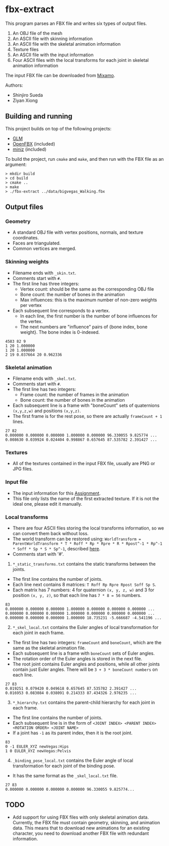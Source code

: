 # fbx-extract

This program parses an FBX file and writes six types of output files.

1. An OBJ file of the mesh
2. An ASCII file with skinning information
3. An ASCII file with the skeletal animation information
4. Texture files
5. An ASCII file with the input information
6. Four ASCII files with the local transforms for each joint in skeletal animation information

The input FBX file can be downloaded from [Mixamo](mixamo.com).

Authors:
- Shinjiro Sueda
- Ziyan Xiong


## Building and running

This project builds on top of the following projects:

- [GLM](https://glm.g-truc.net/0.9.9/)
- [OpenFBX](https://github.com/nem0/OpenFBX) (included)
- [miniz](https://github.com/richgel999/miniz) (included)

To build the project, run `cmake` and `make`, and then run with the FBX file as an argument:

```
> mkdir build
> cd build
> cmake ..
> make
> ./fbx-extract ../data/bigvegas_Walking.fbx
```


## Output files

### Geometry

- A standard OBJ file with vertex positions, normals, and texture coordinates.
- Faces are triangulated.
- Common vertices are merged.


### Skinning weights

- Filename ends with `_skin.txt`.
- Comments start with `#`.
- The first line has three integers:
  - Vertex count: should be the same as the corresponding OBJ file
  - Bone count: the number of bones in the animation
  - Max influences: this is the maximum number of non-zero weights per vertex
- Each subsequent line corresponds to a vertex.
  - In each line, the first number is the number of bone influences for the vertex.
  - The next numbers are "influence" pairs of {bone index, bone weight}. The bone index is 0-indexed.

```
4583 82 9
1 20 1.000000 
1 20 1.000000 
2 19 0.037664 20 0.962336 
```


### Skeletal animation

- Filename ends with `_skel.txt`.
- Comments start with `#`.
- The first line has two integers:
  - Frame count: the number of frames in the animation
  - Bone count: the number of bones in the animation
- Each subsequent line is a frame with "boneCount" sets of quaternions `(x,y,z,w)` and positions `(x,y,z)`.
- The first frame is for the rest pose, so there are actually `frameCount + 1` lines.

```
27 82
0.000000 0.000000 0.000000 1.000000 0.000000 96.330055 9.825774 ...
0.008630 0.039924 0.024404 0.998867 0.657645 87.535782 2.391427 ...
```


### Textures

- All of the textures contained in the input FBX file, usually are PNG or JPG files.


### Input file

- The input information for this [Assignment](https://people.engr.tamu.edu/sueda/courses/CSCE489/2021F/assignments/A2/index.html). 
- This file only lists the name of the first extracted texture. If it is not the ideal one, please edit it manually.


### Local transforms

- There are four ASCII files storing the local transforms information, so we can convert them back without loss.
- The world transform can be restored using: `WorldTransform = ParentWorldTransform * T * Roff * Rp * Rpre * R * Rpost^-1 * Rp^-1 * Soff * Sp * S * Sp^-1`, described [here](https://help.autodesk.com/view/FBX/2017/ENU/?guid=__files_GUID_10CDD63C_79C1_4F2D_BB28_AD2BE65A02ED_htm).
- Comments start with '#'.

1. `*_static_transforms.txt` contains the static transforms between the joints.
  - The first line contains the number of joints.
  - Each line next contains 8 matrices: `T Roff Rp Rpre Rpost Soff Sp S`.
  - Each matrix has 7 numbers: 4 for quaternion `(x, y, z, w)` and 3 for position `(x, y, z)`, so that each line has `7 * 8 = 56` numbers.
  
```
83
0.000000 0.000000 0.000000 1.000000 0.000000 0.000000 0.000000 ...
0.000000 0.000000 0.000000 1.000000 0.000000 0.000000 0.000000 ...
0.000000 0.000000 0.000000 1.000000 18.735231 -5.666687 -4.541196 ...
```

2. `*_skel_local.txt` contains the Euler angles of local transformation for each joint in each frame.
  - The first line has two integers: `frameCount` and `boneCount`, which are the same as the skeletal animation file.
  - Each subsequent line is a frame with `boneCount` sets of Euler angles.
  - The rotation order of the Euler angles is stored in the next file.
  - The root joint contains Euler angles and positions, while all other joints contain just Euler angles. There will be `3 + 3 * boneCount numbers` on each line.
  
```
27 83
0.019251 0.079420 0.049618 0.657645 87.535782 2.391427 ...
0.016953 0.083084 0.038091 0.214333 87.434326 2.976235 ...
```

3. `*_hierarchy.txt` contains the parent-child hierarchy for each joint in each frame.
  - The first line contains the number of joints.
  - Each subsequent line is in the form of `<JOINT INDEX> <PARENT INDEX> <ROTATION ORDER> <JOINT NAME>`
  - If a joint has `-1` as its parent index, then it is the root joint.

```
83
0 -1 EULER_XYZ newVegas:Hips
1 0 EULER_XYZ newVegas:Pelvis
```

4. `_binding_pose_local.txt` contains the Euler angle of local transformation for each joint of the binding pose.
  - It has the same format as the `_skel_local.txt` file.

```
27 83
0.000000 0.000000 0.000000 0.000000 96.330055 9.825774...
```


## TODO

- Add support for using FBX files with only skeletal animation data. Currently, the FBX file must contain geometry, skinning, and animation data. This means that to download new animations for an existing character, you need to download another FBX file with redundant information.
